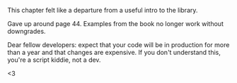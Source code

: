 This chapter felt like a departure from a useful intro to the library.

Gave up around page 44. Examples from the book no longer work without downgrades.

Dear fellow developers: expect that your code will be in production for more than a year and that changes are expensive. If you don't understand this, you're a script kiddie, not a dev.

<3
